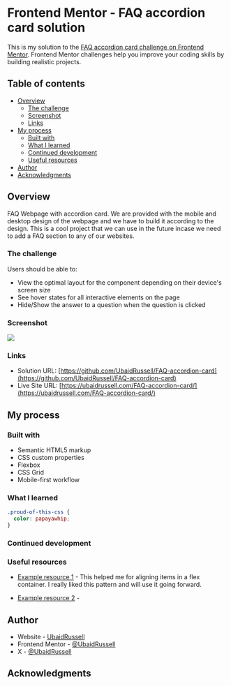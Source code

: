 # Frontend Mentor - FAQ accordion card solution

This is my solution to the [FAQ accordion card challenge on Frontend Mentor](https://www.frontendmentor.io/challenges/faq-accordion-card-XlyjD0Oam). Frontend Mentor challenges help you improve your coding skills by building realistic projects. 

## Table of contents

- [Overview](#overview)
  - [The challenge](#the-challenge)
  - [Screenshot](#screenshot)
  - [Links](#links)
- [My process](#my-process)
  - [Built with](#built-with)
  - [What I learned](#what-i-learned)
  - [Continued development](#continued-development)
  - [Useful resources](#useful-resources)
- [Author](#author)
- [Acknowledgments](#acknowledgments)


## Overview

FAQ Webpage with accordion card. We are provided with the mobile and desktop design of the webpage and we have to build it according to the design. This is a cool project that we can use in the future incase we need to add a FAQ section to any of our websites.

### The challenge

Users should be able to:

- View the optimal layout for the component depending on their device's screen size
- See hover states for all interactive elements on the page
- Hide/Show the answer to a question when the question is clicked

### Screenshot

![](./screenshot.jpg)

### Links

- Solution URL: [https://github.com/UbaidRussell/FAQ-accordion-card](https://github.com/UbaidRussell/FAQ-accordion-card)
- Live Site URL: [https://ubaidrussell.com/FAQ-accordion-card/](https://ubaidrussell.com/FAQ-accordion-card/)

## My process

### Built with

- Semantic HTML5 markup
- CSS custom properties
- Flexbox
- CSS Grid
- Mobile-first workflow

### What I learned


```css
.proud-of-this-css {
  color: papayawhip;
}
```

### Continued development

### Useful resources

- [Example resource 1](https://developer.mozilla.org/en-US/docs/Web/CSS/CSS_Flexible_Box_Layout/Aligning_Items_in_a_Flex_Container) -  This helped me for aligning items in a flex container. I really liked this pattern and will use it going forward.

- [Example resource 2]() - 

## Author

- Website - [UbaidRussell](https://ubaidrussell.com/)
- Frontend Mentor - [@UbaidRussell](https://www.frontendmentor.io/profile/UbaidRussell)
- X - [@UbaidRussell](https://twitter.com/UbaidRussell)

## Acknowledgments
